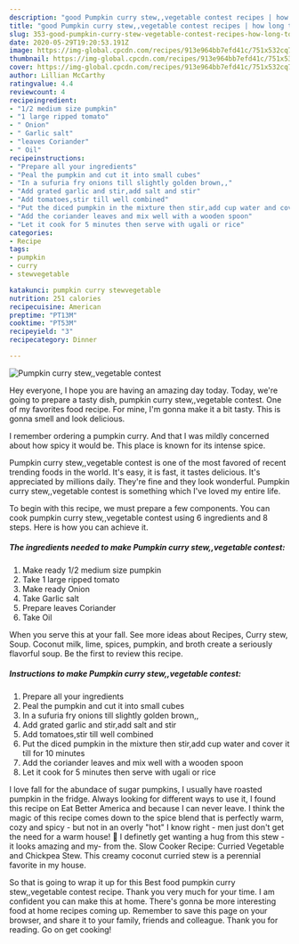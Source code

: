 ```yaml
---
description: "good Pumpkin curry stew,,vegetable contest recipes | how long to bake Pumpkin curry stew,,vegetable contest"
title: "good Pumpkin curry stew,,vegetable contest recipes | how long to bake Pumpkin curry stew,,vegetable contest"
slug: 353-good-pumpkin-curry-stew-vegetable-contest-recipes-how-long-to-bake-pumpkin-curry-stew-vegetable-contest
date: 2020-05-29T19:20:53.191Z
image: https://img-global.cpcdn.com/recipes/913e964bb7efd41c/751x532cq70/pumpkin-curry-stewvegetable-contest-recipe-main-photo.jpg
thumbnail: https://img-global.cpcdn.com/recipes/913e964bb7efd41c/751x532cq70/pumpkin-curry-stewvegetable-contest-recipe-main-photo.jpg
cover: https://img-global.cpcdn.com/recipes/913e964bb7efd41c/751x532cq70/pumpkin-curry-stewvegetable-contest-recipe-main-photo.jpg
author: Lillian McCarthy
ratingvalue: 4.4
reviewcount: 4
recipeingredient:
- "1/2 medium size pumpkin"
- "1 large ripped tomato"
- " Onion"
- " Garlic salt"
- "leaves Coriander"
- " Oil"
recipeinstructions:
- "Prepare all your ingredients"
- "Peal the pumpkin and cut it into small cubes"
- "In a sufuria fry onions till slightly golden brown,,"
- "Add grated garlic and stir,add salt and stir"
- "Add tomatoes,stir till well combined"
- "Put the diced pumpkin in the mixture then stir,add cup water and cover it till for 10 minutes"
- "Add the coriander leaves and mix well with a wooden spoon"
- "Let it cook for 5 minutes then serve with ugali or rice"
categories:
- Recipe
tags:
- pumpkin
- curry
- stewvegetable

katakunci: pumpkin curry stewvegetable 
nutrition: 251 calories
recipecuisine: American
preptime: "PT13M"
cooktime: "PT53M"
recipeyield: "3"
recipecategory: Dinner

---
```



![Pumpkin curry stew,,vegetable contest](https://img-global.cpcdn.com/recipes/913e964bb7efd41c/751x532cq70/pumpkin-curry-stewvegetable-contest-recipe-main-photo.jpg)

Hey everyone, I hope you are having an amazing day today. Today, we're going to prepare a tasty dish, pumpkin curry stew,,vegetable contest. One of my favorites food recipe. For mine, I'm gonna make it a bit tasty. This is gonna smell and look delicious.

I remember ordering a pumpkin curry. And that I was mildly concerned about how spicy it would be. This place is known for its intense spice.

Pumpkin curry stew,,vegetable contest is one of the most favored of recent trending foods in the world. It's easy, it is fast, it tastes delicious. It's appreciated by millions daily. They're fine and they look wonderful. Pumpkin curry stew,,vegetable contest is something which I've loved my entire life.


To begin with this recipe, we must prepare a few components. You can cook pumpkin curry stew,,vegetable contest using 6 ingredients and 8 steps. Here is how you can achieve it.

<!--inarticleads1-->

##### The ingredients needed to make Pumpkin curry stew,,vegetable contest:

1. Make ready 1/2 medium size pumpkin
1. Take 1 large ripped tomato
1. Make ready  Onion
1. Take  Garlic salt
1. Prepare leaves Coriander
1. Take  Oil


When you serve this at your fall. See more ideas about Recipes, Curry stew, Soup. Coconut milk, lime, spices, pumpkin, and broth create a seriously flavorful soup. Be the first to review this recipe. 

<!--inarticleads2-->

##### Instructions to make Pumpkin curry stew,,vegetable contest:

1. Prepare all your ingredients
1. Peal the pumpkin and cut it into small cubes
1. In a sufuria fry onions till slightly golden brown,,
1. Add grated garlic and stir,add salt and stir
1. Add tomatoes,stir till well combined
1. Put the diced pumpkin in the mixture then stir,add cup water and cover it till for 10 minutes
1. Add the coriander leaves and mix well with a wooden spoon
1. Let it cook for 5 minutes then serve with ugali or rice


I love fall for the abundace of sugar pumpkins, I usually have roasted pumpkin in the fridge. Always looking for different ways to use it, I found this recipe on Eat Better America and because I can never leave. I think the magic of this recipe comes down to the spice blend that is perfectly warm, cozy and spicy - but not in an overly &#34;hot&#34; I know right - men just don&#39;t get the need for a warm house! 🙂 I definetly get wanting a hug from this stew - it looks amazing and my- from the. Slow Cooker Recipe: Curried Vegetable and Chickpea Stew. This creamy coconut curried stew is a perennial favorite in my house. 

So that is going to wrap it up for this Best food pumpkin curry stew,,vegetable contest recipe. Thank you very much for your time. I am confident you can make this at home. There's gonna be more interesting food at home recipes coming up. Remember to save this page on your browser, and share it to your family, friends and colleague. Thank you for reading. Go on get cooking!
